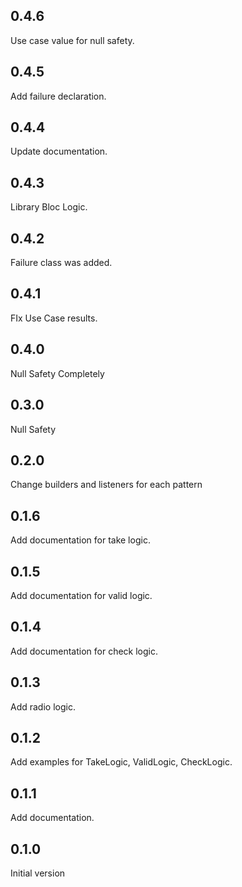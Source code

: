 ## 0.4.6

Use case value for null safety.

## 0.4.5

Add failure declaration.

## 0.4.4

Update documentation.

## 0.4.3

Library Bloc Logic.

## 0.4.2

Failure class was added.

## 0.4.1

FIx Use Case results.

## 0.4.0

Null Safety Completely

## 0.3.0

Null Safety

## 0.2.0

Change builders and listeners for each pattern

## 0.1.6

Add documentation for take logic.

## 0.1.5

Add documentation for valid logic.

## 0.1.4

Add documentation for check logic.

## 0.1.3

Add radio logic.

## 0.1.2

Add examples for TakeLogic, ValidLogic, CheckLogic. 

## 0.1.1 

Add documentation.

## 0.1.0

Initial version
